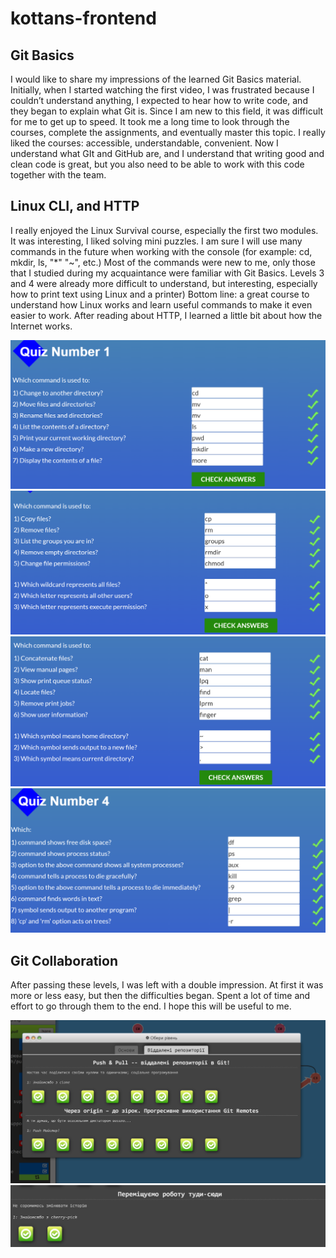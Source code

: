 # kottans-frontend

## Git Basics

I would like to share my impressions of the learned Git Basics material. Initially, when I started watching the first video, I was frustrated because I couldn’t understand anything, I expected to hear how to write code, and they began to explain what Git is. Since I am new to this field, it was difficult for me to get up to speed. It took me a long time to look through the courses, complete the assignments, and eventually master this topic. I really liked the courses: accessible, understandable, convenient. Now I understand what GIt and GitHub are, and I understand that writing good and clean code is great, but you also need to be able to work with this code together with the team.

## Linux CLI, and HTTP

I really enjoyed the Linux Survival course, especially the first two modules. It was interesting, I liked solving mini puzzles. I am sure I will use many commands in the future when working with the console (for example: cd, mkdir, ls, "\*" "~", etc.) Most of the commands were new to me, only those that I studied during my acquaintance were familiar with Git Basics. Levels 3 and 4 were already more difficult to understand, but interesting, especially how to print text using Linux and a printer)
Bottom line: a great course to understand how Linux works and learn useful commands to make it even easier to work.
After reading about HTTP, I learned a little bit about how the Internet works.

![Module 1](./task_linux_cli/module1.png "Module 1")
![Module 2](./task_linux_cli/module2.png "Module 2")
![Module 3](./task_linux_cli/module3.png "Module 3")
![Module 4](./task_linux_cli/module4.png "Module 4")

## Git Collaboration

After passing these levels, I was left with a double impression. At first it was more or less easy, but then the difficulties began. Spent a lot of time and effort to go through them to the end. I hope this will be useful to me.

![Screenshot 1](./task_git_collaboration/Screenshot1.png "Screenshot 1")
![Module 2](./task_git_collaboration/Screenshot2.png "Module 2")
